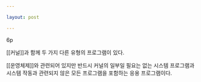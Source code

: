 ```yaml
---

layout: post

---
```


6p

[[커널]]과 함께 두 가지 다른 유형의 프로그램이 있다.

[[운영체제]]와 관련되어 있지만 반드시 커널의 일부일 필요는 없는 시스템 프로그램과 시스템 작동과 관련되지 않은 모든 프로그램을 포함하는 응용 프로그램이다.